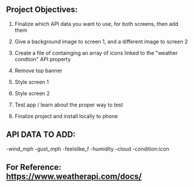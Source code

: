 ## Project Objectives:

1. Finalize which API data you want to use, for both screens, then add them

2. Give a background image to screen 1, and a different image to screen 2

3. Create a file of containging an array of icons linked to the "weather condtion" API property

4. Remove top banner

5. Style screen 1

6. Style screen 2

7. Test app / learn about the proper way to test

8. Finalize project and install locally to phone

## API DATA TO ADD:

-wind_mph
-gust_mph
-feelslike_f
-humidity
-cloud
-condition:icon

## For Reference: https://www.weatherapi.com/docs/
